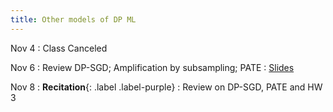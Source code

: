 ```yaml
---
title: Other models of DP ML
---
```


Nov 4
: Class Canceled 

Nov 6
: Review DP-SGD; Amplification by subsampling; PATE
  : [Slides](https://drive.google.com/file/d/1VOleRaSoXoZkME1lx23g8sg-nAVyGwob/view?usp=sharing)

Nov 8
: **Recitation**{: .label .label-purple}
  : Review on DP-SGD, PATE and HW 3